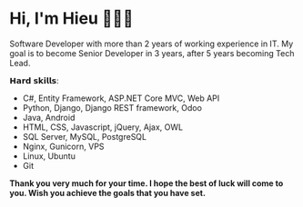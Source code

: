 # Hi, I'm Hieu 👨🏻‍💻

<!-- <img src="images/cover_profile.jpg" height="518px"> -->

Software Developer with more than 2 years of working experience in IT. My goal is to become Senior Developer in 3 years, after 5 years becoming Tech Lead.

𝗛𝗮𝗿𝗱 𝘀𝗸𝗶𝗹𝗹𝘀:
- C#, Entity Framework, ASP.NET Core MVC, Web API
- Python, Django, Django REST framework, Odoo
- Java, Android
- HTML, CSS, Javascript, jQuery, Ajax, OWL
- SQL Server, MySQL, PostgreSQL
- Nginx, Gunicorn, VPS
- Linux, Ubuntu
- Git

**Thank you very much for your time. I hope the best of luck will come to you. Wish you achieve the goals that you have set.**
